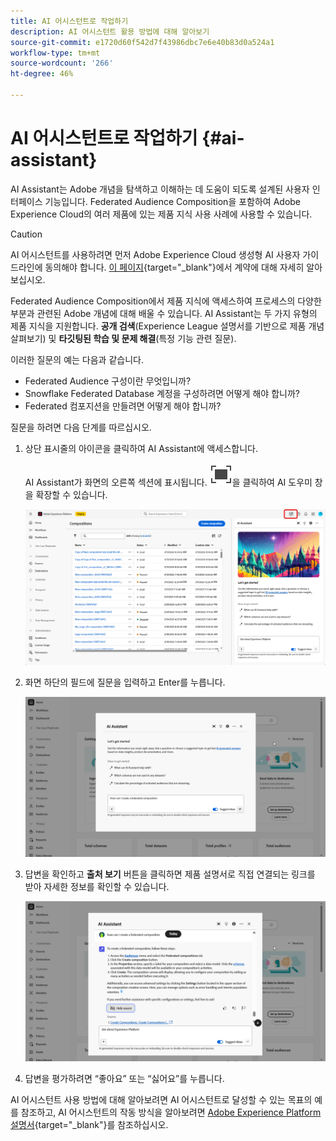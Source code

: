 ```yaml
---
title: AI 어시스턴트로 작업하기
description: AI 어시스턴트 활용 방법에 대해 알아보기
source-git-commit: e1720d60f542d7f43986dbc7e6e40b83d0a524a1
workflow-type: tm+mt
source-wordcount: '266'
ht-degree: 46%

---
```


# AI 어시스턴트로 작업하기 {#ai-assistant}

AI Assistant는 Adobe 개념을 탐색하고 이해하는 데 도움이 되도록 설계된 사용자 인터페이스 기능입니다. Federated Audience Composition을 포함하여 Adobe Experience Cloud의 여러 제품에 있는 제품 지식 사용 사례에 사용할 수 있습니다.

>[!CAUTION]
>
>AI 어시스턴트를 사용하려면 먼저 Adobe Experience Cloud 생성형 AI 사용자 가이드라인에 동의해야 합니다. [이 페이지](https://experienceleague.adobe.com/ko/docs/experience-platform/ai-assistant/home){target="_blank"}에서 계약에 대해 자세히 알아보십시오.

Federated Audience Composition에서 제품 지식에 액세스하여 프로세스의 다양한 부분과 관련된 Adobe 개념에 대해 배울 수 있습니다. AI Assistant는 두 가지 유형의 제품 지식을 지원합니다. **공개 검색**(Experience League 설명서를 기반으로 제품 개념 살펴보기) 및 **타깃팅된 학습 및 문제 해결**(특정 기능 관련 질문).

이러한 질문의 예는 다음과 같습니다.

* Federated Audience 구성이란 무엇입니까?
* Snowflake Federated Database 계정을 구성하려면 어떻게 해야 합니까?
* Federated 컴포지션을 만들려면 어떻게 해야 합니까?

질문을 하려면 다음 단계를 따르십시오.

1. 상단 표시줄의 아이콘을 클릭하여 AI Assistant에 액세스합니다.

   AI Assistant가 화면의 오른쪽 섹션에 표시됩니다. ![이미지 대체 텍스트 다운로드](assets/do-not-localize/Smock_FullScreen_18_N.svg "확장")을 클릭하여 AI 도우미 창을 확장할 수 있습니다.

   ![](assets/do-not-localize/ai-assistant-open.png)

1. 화면 하단의 필드에 질문을 입력하고 Enter를 누릅니다.

   ![](assets/do-not-localize/ai-assistant-ask.png)

1. 답변을 확인하고 **출처 보기** 버튼을 클릭하면 제품 설명서로 직접 연결되는 링크를 받아 자세한 정보를 확인할 수 있습니다.

   ![](assets/do-not-localize/ai-assistant-answer.png)

1. 답변을 평가하려면 “좋아요” 또는 “싫어요”를 누릅니다.

AI 어시스턴트 사용 방법에 대해 알아보려면 AI 어시스턴트로 달성할 수 있는 목표의 예를 참조하고, AI 어시스턴트의 작동 방식을 알아보려면 [Adobe Experience Platform 설명서](https://experienceleague.adobe.com/ko/docs/experience-platform/ai-assistant/home){target="_blank"}를 참조하십시오.
